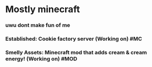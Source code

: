 # Mostly minecraft
### uwu dont make fun of me


### Established: Cookie factory server (Working on) #MC 
### Smelly Assets: Minecraft mod that adds cream & cream energy! (Working on) #MOD 
